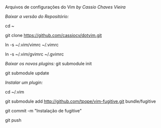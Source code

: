 Arquivos de configurações do Vim
	*by Cassio Chaves Vieira*


*Baixar a versão do Repositório:*

cd ~

git clone https://github.com/cassiocv/dotvim.git

ln -s ~/.vim/vimrc ~/.vimrc

ln -s ~/.vim/gvimrc ~/.gvimrc


*Baixar os novos plugins:*
git submodule init

git submodule update



*Instalar um plugin:*

cd ~/.vim

git submodule add http://github.com/tpope/vim-fugitive.git bundle/fugitive

git commit -m "Instalação de fugitive"

git push
